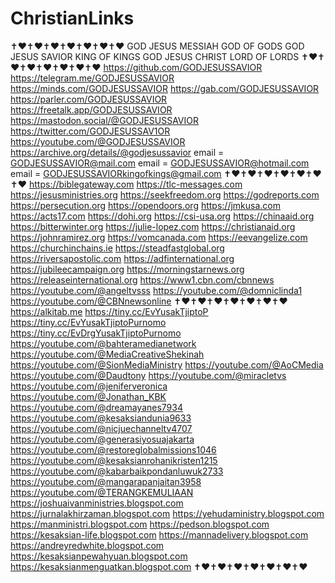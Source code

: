 # ChristianLinks

✝️❤️✝️❤️✝️❤️✝️❤️✝️❤️✝️❤️✝️❤️
GOD JESUS MESSIAH GOD OF GODS
GOD JESUS SAVIOR KING OF KINGS
GOD JESUS CHRIST LORD OF LORDS
✝️❤️✝️❤️✝️❤️✝️❤️✝️❤️✝️❤️✝️❤️
https://github.com/GODJESUSSAVIOR
https://telegram.me/GODJESUSSAVIOR
https://minds.com/GODJESUSSAVIOR
https://gab.com/GODJESUSSAVIOR
https://parler.com/GODJESUSSAVIOR
https://freetalk.app/GODJESUSSAVIOR
https://mastodon.social/@GODJESUSSAVIOR
https://twitter.com/GODJESUSSAV1OR
https://youtube.com/@GODJESUSSAVIOR
https://archive.org/details/@godjesussavior
email = GODJESUSSAVIOR@mail.com
email = GODJESUSSAVIOR@hotmail.com
email = GODJESUSSAVIORkingofkings@gmail.com
✝️❤️✝️❤️✝️❤️✝️❤️✝️❤️✝️❤️✝️❤️
https://biblegateway.com
https://tlc-messages.com
https://jesusministries.org
https://seekfreedom.org
https://godreports.com
https://persecution.org
https://opendoors.org
https://jmkusa.com
https://acts17.com
https://dohi.org
https://csi-usa.org
https://chinaaid.org
https://bitterwinter.org
https://julie-lopez.com
https://christianaid.org
https://johnramirez.org
https://vomcanada.com
https://eevangelize.com
https://churchinchains.ie
https://steadfastglobal.org
https://riversapostolic.com
https://adfinternational.org
https://jubileecampaign.org
https://morningstarnews.org
https://releaseinternational.org
https://www1.cbn.com/cbnnews
https://youtube.com/@angeltvsss
https://youtube.com/@domniclinda1
https://youtube.com/@CBNnewsonline
✝️❤️✝️❤️✝️❤️✝️❤️✝️❤️✝️❤️✝️❤️
https://alkitab.me
https://tiny.cc/EvYusakTjiptoP
https://tiny.cc/EvYusakTjiptoPurnomo
https://tiny.cc/EvDrgYusakTjiptoPurnomo
https://youtube.com/@bahteramedianetwork
https://youtube.com/@MediaCreativeShekinah
https://youtube.com/@SionMediaMinistry
https://youtube.com/@AoCMedia
https://youtube.com/@Daudtony
https://youtube.com/@miracletvs
https://youtube.com/@jeniferveronica
https://youtube.com/@Jonathan_KBK
https://youtube.com/@dreamayanes7934
https://youtube.com/@kesaksiandunia9633
https://youtube.com/@nicjuechanneltv4707
https://youtube.com/@generasiyosuajakarta
https://youtube.com/@restoreglobalmissions1046
https://youtube.com/@kesaksianrohanikristen1215
https://youtube.com/@kabarbaikpondanluwuk2733
https://youtube.com/@mangarapanjaitan3958
https://youtube.com/@TERANGKEMULIAAN
https://joshuaivanministries.blogspot.com
https://jurnalakhirzaman.blogspot.com
https://yehudaministry.blogspot.com
https://manministri.blogspot.com
https://pedson.blogspot.com
https://kesaksian-life.blogspot.com
https://mannadelivery.blogspot.com
https://andreyredwhite.blogspot.com
https://kesaksianpewahyuan.blogspot.com
https://kesaksianmenguatkan.blogspot.com
✝️❤️✝️❤️✝️❤️✝️❤️✝️❤️✝️❤️✝️❤️
